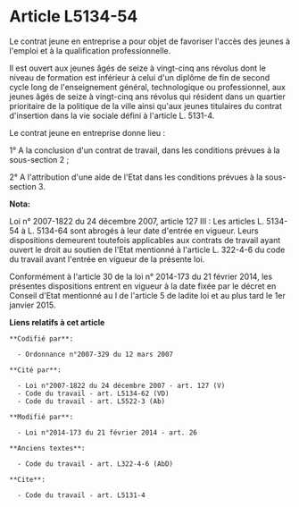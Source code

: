 # Article L5134-54

Le contrat jeune en entreprise a pour objet de favoriser l'accès des jeunes à l'emploi et à la qualification
professionnelle. 

Il est ouvert aux jeunes âgés de seize à vingt-cinq ans révolus dont le niveau de formation est inférieur à celui d'un
diplôme de fin de second cycle long de l'enseignement général, technologique ou professionnel, aux jeunes âgés de seize à
vingt-cinq ans révolus qui résident dans un quartier prioritaire de la politique de la ville ainsi qu'aux jeunes titulaires
du contrat d'insertion dans la vie sociale défini à l'article L. 5131-4. 

Le contrat jeune en entreprise donne lieu : 

1° A la conclusion d'un contrat de travail, dans les conditions prévues à la sous-section 2 ; 

2° A l'attribution d'une aide de l'Etat dans les conditions prévues à la sous-section 3.

**Nota:**

Loi n° 2007-1822 du 24 décembre 2007, article 127 III : Les articles L. 5134-54 à L. 5134-64 sont abrogés à leur date
d'entrée en vigueur. Leurs dispositions demeurent toutefois applicables aux contrats de travail ayant ouvert le droit au
soutien de l'Etat mentionné à l'article L. 322-4-6 du code du travail avant l'entrée en vigueur de la présente loi.

Conformément à l'article 30 de la loi n° 2014-173 du 21 février 2014, les présentes dispositions entrent en vigueur à la date
fixée par le décret en Conseil d'Etat mentionné au I de l'article 5 de ladite loi et au plus tard le 1er janvier 2015.

**Liens relatifs à cet article**

	**Codifié par**:

	  - Ordonnance n°2007-329 du 12 mars 2007

	**Cité par**:

	  - Loi n°2007-1822 du 24 décembre 2007 - art. 127 (V)
	  - Code du travail - art. L5134-62 (VD)
	  - Code du travail - art. L5522-3 (Ab)

	**Modifié par**:

	  - Loi n°2014-173 du 21 février 2014 - art. 26

	**Anciens textes**:

	  - Code du travail - art. L322-4-6 (AbD)

	**Cite**:

	  - Code du travail - art. L5131-4
